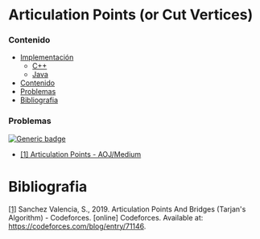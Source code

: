 # Articulation Points (or Cut Vertices)

### Contenido

* [Implementación](#)
    * [C++](#)
    * [Java](#)
* [Contenido](#contenido)
* [Problemas](#problemas)
* [Bibliografia](#bibliografia)

### Problemas

[![Generic badge](https://img.shields.io/badge/AOJ-Medium-yellow.svg)](https://onlinejudge.u-aizu.ac.jp/courses/library/5/GRL/all)

* [[1] Articulation Points - AOJ/Medium](https://onlinejudge.u-aizu.ac.jp/courses/library/5/GRL/all/GRL_3_A)

# Bibliografia

[[1]](https://codeforces.com/blog/entry/71146) Sanchez Valencia, S., 2019. Articulation Points And Bridges (Tarjan's Algorithm) - Codeforces. [online] Codeforces. Available at: <https://codeforces.com/blog/entry/71146>.
